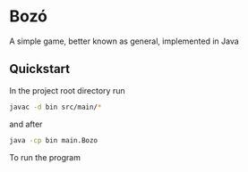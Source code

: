 
# Bozó
A simple game, better known as general, implemented in Java

## Quickstart

In the project root directory run

```bash
javac -d bin src/main/*
```

and after

```bash
java -cp bin main.Bozo
```

To run the program
